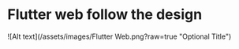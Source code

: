 # Flutter web follow the design
![Alt text](/assets/images/Flutter Web.png?raw=true "Optional Title")